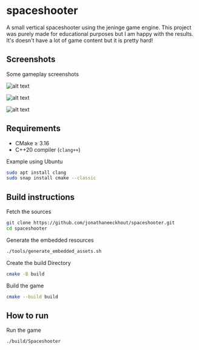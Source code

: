 # spaceshooter
A small vertical spaceshooter using the jeninge game engine. This project was purely made for educational purposes but I am happy with the results. It's doesn't have a lot of game content but it is pretty hard!

## Screenshots
Some gameplay screenshots

![alt text](https://github.com/jonathaneeckhout/spaceshooter/screenshots/astroids "Astroids")

![alt text](https://github.com/jonathaneeckhout/spaceshooter/screenshots/enemies "Enemies")

![alt text](https://github.com/jonathaneeckhout/spaceshooter/screenshots/menu "menu")


## Requirements

- CMake ≥ 3.16
- C++20 compiler (`clang++`)

Example using Ubuntu
```bash
sudo apt install clang
sudo snap install cmake --classic
```

## Build instructions

Fetch the sources
```bash
git clone https://github.com/jonathaneeckhout/spaceshooter.git
cd spaceshooter
```

Generate the embedded resources
```bash
./tools/generate_embedded_assets.sh
```

Create the build Directory
``` bash
cmake -B build
```

Build the game
``` bash
cmake --build build
```

## How to run

Run the game
```bash
./build/Spaceshooter
```